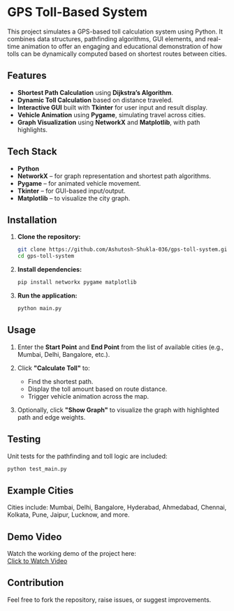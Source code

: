 #  GPS Toll-Based System

This project simulates a GPS-based toll calculation system using Python. It combines data structures, pathfinding algorithms, GUI elements, and real-time animation to offer an engaging and educational demonstration of how tolls can be dynamically computed based on shortest routes between cities.

##  Features

*  **Shortest Path Calculation** using **Dijkstra’s Algorithm**.
*  **Dynamic Toll Calculation** based on distance traveled.
*  **Interactive GUI** built with **Tkinter** for user input and result display.
*  **Vehicle Animation** using **Pygame**, simulating travel across cities.
*  **Graph Visualization** using **NetworkX** and **Matplotlib**, with path highlights.

##  Tech Stack

* **Python**
* **NetworkX** – for graph representation and shortest path algorithms.
* **Pygame** – for animated vehicle movement.
* **Tkinter** – for GUI-based input/output.
* **Matplotlib** – to visualize the city graph.

##  Installation

1. **Clone the repository:**

   ```bash
   git clone https://github.com/Ashutosh-Shukla-036/gps-toll-system.git
   cd gps-toll-system
   ```

2. **Install dependencies:**

   ```bash
   pip install networkx pygame matplotlib
   ```

3. **Run the application:**

   ```bash
   python main.py
   ```

## Usage

1. Enter the **Start Point** and **End Point** from the list of available cities (e.g., Mumbai, Delhi, Bangalore, etc.).
2. Click **"Calculate Toll"** to:

   * Find the shortest path.
   * Display the toll amount based on route distance.
   * Trigger vehicle animation across the map.
3. Optionally, click **"Show Graph"** to visualize the graph with highlighted path and edge weights.

## Testing

Unit tests for the pathfinding and toll logic are included:

```bash
python test_main.py
```

## Example Cities

Cities include: Mumbai, Delhi, Bangalore, Hyderabad, Ahmedabad, Chennai, Kolkata, Pune, Jaipur, Lucknow, and more.

##  Demo Video

Watch the working demo of the project here:  
[Click to Watch Video](https://drive.google.com/file/d/1mAAxkoQ-tZHMG64wLXAQi7HK-cdnajlt/view?usp=sharing)


## Contribution
Feel free to fork the repository, raise issues, or suggest improvements.
